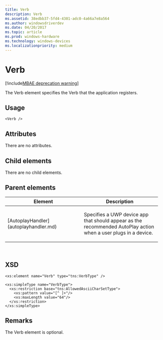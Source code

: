 ```yaml
---
title: Verb
description: Verb
ms.assetid: 38edbb37-5fd4-4301-adc0-4a66a7e8a564
ms.author: windowsdriverdev
ms.date: 04/20/2017
ms.topic: article
ms.prod: windows-hardware
ms.technology: windows-devices
ms.localizationpriority: medium
---
```


# Verb

[!include[MBAE deprecation warning](mbae-deprecation-warning.md)]

The Verb element specifies the Verb that the application registers.

## <span id="Usage"></span><span id="usage"></span><span id="USAGE"></span>Usage


``` syntax
<Verb />
```

## <span id="Attributes"></span><span id="attributes"></span><span id="ATTRIBUTES"></span>Attributes


There are no attributes.

## <span id="Child_elements"></span><span id="child_elements"></span><span id="CHILD_ELEMENTS"></span>Child elements


There are no child elements.

## <span id="Parent_elements"></span><span id="parent_elements"></span><span id="PARENT_ELEMENTS"></span>Parent elements


<table>
<colgroup>
<col width="50%" />
<col width="50%" />
</colgroup>
<thead>
<tr class="header">
<th>Element</th>
<th>Description</th>
</tr>
</thead>
<tbody>
<tr class="odd">
<td><p>[AutoplayHandler](autoplayhandler.md)</p></td>
<td><p>Specifies a UWP device app that should appear as the recommended AutoPlay action when a user plugs in a device.</p></td>
</tr>
</tbody>
</table>

 

## <span id="XSD"></span><span id="xsd"></span>XSD


``` syntax
<xs:element name="Verb" type="tns:VerbType" />

<xs:simpleType name="VerbType">
  <xs:restriction base="tns:AllowedAsciiCharSetType">
    <xs:pattern value="[^ ]+"/>
    <xs:maxLength value="64"/>
  </xs:restriction>
</xs:simpleType>
```

## <span id="Remarks"></span><span id="remarks"></span><span id="REMARKS"></span>Remarks


The Verb element is optional.

 

 





